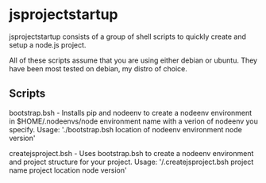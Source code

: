 jsprojectstartup
================

jsprojectstartup consists of a group of shell scripts to quickly create and setup a node.js project.  

All of these scripts assume that you are using either debian or ubuntu. They have been most tested on debian, my distro of choice.

Scripts
-------

bootstrap.bsh - Installs pip and nodeenv to create a nodeenv environment in $HOME/.nodeenvs/node environment name with a verion of nodeenv you specify. Usage:
'./bootstrap.bsh location of nodeenv environment node version'

createjsproject.bsh - Uses bootstrap.bsh to create a nodeenv environment and project structure for your project. Usage:
'/.createjsproject.bsh project name project location node version'

